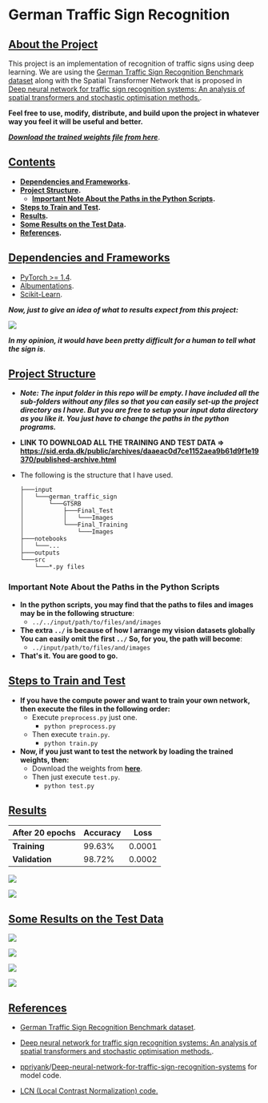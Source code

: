 # German Traffic Sign Recognition



## <u>About the Project</u>

This project is an implementation of recognition of traffic signs using deep learning. We are using the [German Traffic Sign Recognition Benchmark dataset](http://benchmark.ini.rub.de/index.php?section=gtsrb&subsection=news) along with the Spatial Transformer Network that is proposed in [Deep neural network for traffic sign recognition systems: An analysis of spatial transformers and stochastic optimisation methods.](https://www.sciencedirect.com/science/article/pii/S0893608018300054?casa_token=afsB9kq_U2EAAAAA:DV_6RTfBv_uXzZ27SAHceBr4l5zjfvqzfNGm90WnUWZEOigpjX73pUPEDFlWre82oLrqhTN5-P-7).



**Feel free to use, modify, distribute, and build upon the project in whatever way you feel it will be useful and better.**

***[Download the trained weights file from here](https://drive.google.com/file/d/1W1E3_0VLqVj4ERh60uMA1WiNFUtxJ1Gy/view?usp=sharing)***.



## <u>Contents</u>

* **[Dependencies and Frameworks](#Dependencies-and-Frameworks).**
* **[Project Structure](#Project-Structure).**
  * **[Important Note About the Paths in the Python Scripts](#Important-Note-About-the-Paths-in-the-Python-Scripts).**
* **[Steps to Train and Test](#Steps-to-Train-and-Test).**
* **[Results](#Results).**
* **[Some Results on the Test Data](#Some-Results-on-the-Test-Data).**
* **[References](#References).**



## <u>Dependencies and Frameworks</u>

* [PyTorch >= 1.4](https://github.com/sovit-123/German-Traffic-Sign-Recognition-with-Deep-Learning/blob/master/outputs/00008.png?raw=true).
* [Albumentations](https://albumentations.ai/).
* [Scikit-Learn](https://scikit-learn.org/stable/index.html).



***Now, just to give an idea of what to results expect from this project:***

![](https://github.com/sovit-123/German-Traffic-Sign-Recognition-with-Deep-Learning/blob/master/outputs/00008.png?raw=true)

***In my opinion, it would have been pretty difficult for a human to tell what the sign is***.



## <u>Project Structure</u>

* ***Note: The input folder in this repo will be empty. I have included all the sub-folders without any files so that you can easily set-up the project directory as I have. But you are free to setup your input data directory as you like it. You just have to change the paths in the python programs.***

* **LINK TO DOWNLOAD ALL THE TRAINING AND TEST DATA => https://sid.erda.dk/public/archives/daaeac0d7ce1152aea9b61d9f1e19370/published-archive.html**

* The following is the structure that I have used.

  ```
  ├───input
  │   └───german_traffic_sign
  │       └───GTSRB
  │           ├───Final_Test
  │           │   └───Images
  │           └───Final_Training
  │               └───Images
  ├───notebooks
  │   └───...
  ├───outputs
  └───src
      └───*.py files
  ```

### Important Note About the Paths in the Python Scripts

* **In the python scripts, you may find that the paths to files and images may be in the following structure**:
  * `../../input/path/to/files/and/images`
* **The extra `../`  is because of how I arrange my vision datasets globally** **You can easily omit the first `../` So, for you, the path will become**:
  * `../input/path/to/files/and/images`
* **That's it. You are good to go.**



## <u>Steps to Train and Test</u>

* **If you have the compute power and want to train your own network, then execute the files in the following order:**
  * Execute `preprocess.py` just one.
    * `python preprocess.py`
  * Then execute `train.py`.
    * `python train.py`
* **Now, if you just want to test the network by loading the trained weights, then:**
  * Download the weights from [**here**](https://drive.google.com/file/d/1srFZ95FDiRkRClyseotxkUExVUwIYjEk/view?usp=sharing).
  * Then just execute `test.py`.
    * `python test.py`



## <u>Results</u>

| After 20 epochs | Accuracy | Loss   |
| --------------- | -------- | ------ |
| **Training**    | 99.63%   | 0.0001 |
| **Validation**  | 98.72%   | 0.0002 |

![](https://github.com/sovit-123/German-Traffic-Sign-Recognition-with-Deep-Learning/blob/master/outputs/accuracy.png?raw=true)

![](https://github.com/sovit-123/German-Traffic-Sign-Recognition-with-Deep-Learning/blob/master/outputs/loss.png?raw=true)



## <u>Some Results on the Test Data</u>

![](https://github.com/sovit-123/German-Traffic-Sign-Recognition-with-Deep-Learning/blob/master/outputs/00000.png?raw=true)

![](https://github.com/sovit-123/German-Traffic-Sign-Recognition-with-Deep-Learning/blob/master/outputs/00001.png?raw=true)

![](https://github.com/sovit-123/German-Traffic-Sign-Recognition-with-Deep-Learning/blob/master/outputs/00004.png?raw=true)

![](https://github.com/sovit-123/German-Traffic-Sign-Recognition-with-Deep-Learning/blob/master/outputs/00009.png?raw=true)





## <u>References</u>

* [German Traffic Sign Recognition Benchmark dataset](http://benchmark.ini.rub.de/index.php?section=gtsrb&subsection=news).

* [Deep neural network for traffic sign recognition systems: An analysis of spatial transformers and stochastic optimisation methods.](https://www.sciencedirect.com/science/article/pii/S0893608018300054?casa_token=afsB9kq_U2EAAAAA:DV_6RTfBv_uXzZ27SAHceBr4l5zjfvqzfNGm90WnUWZEOigpjX73pUPEDFlWre82oLrqhTN5-P-7).
* [ppriyank](https://github.com/ppriyank)/[Deep-neural-network-for-traffic-sign-recognition-systems](https://github.com/ppriyank/Deep-neural-network-for-traffic-sign-recognition-systems) for model code.
* [LCN (Local Contrast Normalization) code.](https://github.com/dibyadas/Visualize-Normalizations)

